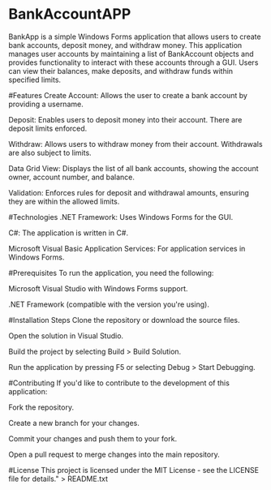 # BankAccountAPP

BankApp is a simple Windows Forms application that allows users to create bank accounts, deposit money, and withdraw money. This application manages user accounts by maintaining a list of BankAccount objects and provides functionality to interact with these accounts through a GUI. Users can view their balances, make deposits, and withdraw funds within specified limits.

#Features
Create Account: Allows the user to create a bank account by providing a username.

Deposit: Enables users to deposit money into their account. There are deposit limits enforced.

Withdraw: Allows users to withdraw money from their account. Withdrawals are also subject to limits.

Data Grid View: Displays the list of all bank accounts, showing the account owner, account number, and balance.

Validation: Enforces rules for deposit and withdrawal amounts, ensuring they are within the allowed limits.

#Technologies
.NET Framework: Uses Windows Forms for the GUI.

C#: The application is written in C#.

Microsoft Visual Basic Application Services: For application services in Windows Forms.

#Prerequisites
To run the application, you need the following:

Microsoft Visual Studio with Windows Forms support.

.NET Framework (compatible with the version you're using).

#Installation Steps
Clone the repository or download the source files.

Open the solution in Visual Studio.

Build the project by selecting Build > Build Solution.

Run the application by pressing F5 or selecting Debug > Start Debugging.


#Contributing
If you'd like to contribute to the development of this application:

Fork the repository.

Create a new branch for your changes.

Commit your changes and push them to your fork.

Open a pull request to merge changes into the main repository.

#License
This project is licensed under the MIT License - see the LICENSE file for details." > README.txt
